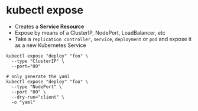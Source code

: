 # kubectl expose

- Creates a **Service Resource**
- Expose by means of a ClusterIP, NodePort, LoadBalancer, etc
- Take a `replication controller`, `service`, `deployment` or `pod` and expose it as a new Kubernetes Service

```shell
kubectl expose "deploy" "foo" \
  --type "ClusterIP" \
  --port="80"

# only generate the yaml
kubectl expose "deploy" "foo" \
  --type "NodePort" \
  --port "80" \
  --dry-run="client" \
  -o "yaml"
```

